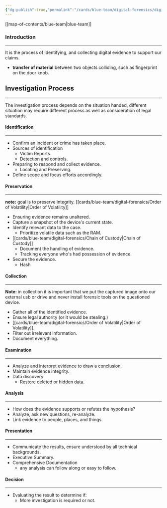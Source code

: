 ```yaml
---
{"dg-publish":true,"permalink":"/cards/blue-team/digital-forensics/digital-forensics/"}
---
```


[[map-of-contents/blue-team\|blue-team]]
### Introduction
---
It is the process of identifying, and collecting digital evidence to support our claims.

- **transfer of material** between two objects colliding, such as fingerprint on the door knob.

## Investigation Process
---
The investigation process depends on the situation handed, different situation may require different process as well as consideration of legal standards.
#### Identification
---
- Confirm an incident or crime has taken place.
- Sources of identification
	- Victim Reports.
	- Detection and controls.
- Preparing to respond and collect evidence.
	- Locating and Preserving.
- Define scope and focus efforts accordingly.
#### Preservation
---
**note:** goal is to preserve integrity. [[cards/blue-team/digital-forensics/Order of Volatility\|Order of Volatility]]

- Ensuring evidence remains unaltered.
- Capture a snapshot of the device's current state.
- Identify relevant data to the case.
	- Prioritize volatile data such as the RAM.
- [[cards/blue-team/digital-forensics/Chain of Custody\|Chain of Custody]]
	- Document the handling of evidence.
	- Tracking everyone who's had possession of evidence.
- Secure the evidence.
	- Hash
#### Collection
---
**Note:** in collection it is important that we put the captured image onto our external usb or drive and never install forensic tools on the questioned device.

- Gather all of the identified evidence.
- Ensure legal authority (or it would be stealing.)
- [[cards/blue-team/digital-forensics/Order of Volatility\|Order of Volatility]].
- Filter out irrelevant information.
- Document everything.
#### Examination
---
- Analyze and interpret evidence to draw a conclusion.
- Maintain evidence integrity.
- Data discovery
	- Restore deleted or hidden data.
#### Analysis
---
- How does the evidence supports or refutes the hypothesis?
- Analyze, ask new questions, re-analyze.
- Link evidence to people, places, and things.
#### Presentation
---
- Communicate the results, ensure understood by all technical backgrounds.
- Executive Summary.
- Comprehensive Documentation
	- any analysis can follow along or easy to follow.
#### Decision
---
- Evaluating the result to determine if:
	- More investigation is required or not.